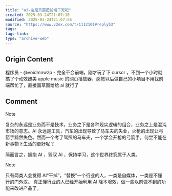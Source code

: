 ```yaml
---
title: "ai-这是真要把前端干死吧"
created: 2025-03-24T21:07:10
modified: 2025-03-24T21:07:56
source: "https://www.v2ex.com/t/1112101#reply53"
tags:
tags-link:
type: "archive-web"
---
```


## Origin Content

程序员 - @voidmnwzp - 完全不会前端，刚才玩了下 cursor ，不到一个小时就搞了个动效媲美 apple music 的网页播放器，感觉以后做自己的小项目不用找前端帮忙了，直接画草图给给 ai 就行了

## Comment

> [!NOTE]
>
> 复杂的永远是业务而不是技术，业务之下是各种现实逻辑的组合，业务之上是混沌市场的意志。AI 永远是工具，汽车的出现导致了马车夫的失业，火枪的出现让弓箭手黯然失色。然而一个考了驾照的马车夫，一个学会开枪的弓箭手，何尝不能在新事物下生活的更好呢？
>
> 简而言之，拥抱 AI ，驾驭 AI ，保持学习，这个世界终究属于人类。

> [!NOTE]
> 只有两类人会觉得 AI“干掉”，“替换”一个行业的人，一类是自媒体，一类是不懂行的门外汉。 真正懂行业的人已经开始利用 AI 降本增效，做一些以前做不到的功能来改进产品了。
